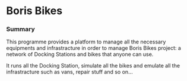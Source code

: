 # Boris Bikes

### Summary
This programme provides a platform to manage all the necessary equipments
and infrastracture in order to manage Boris Bikes project: a network of
Docking Stations and bikes that anyone can use.

It runs all the Docking Station, simulate all the bikes and emulate
all the infrastracture such as vans, repair stuff and so on...
